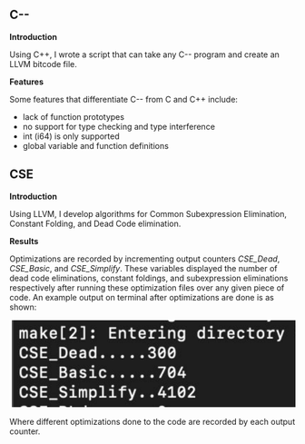## C--
**Introduction**

Using C++, I wrote a script that can take any C-- program and create an LLVM bitcode file.

**Features** 

Some features that differentiate C-- from C and C++ include:
- lack of function prototypes
- no support for type checking and type interference
- int (i64) is only supported
- global variable and function definitions




## CSE

**Introduction**

Using LLVM, I develop algorithms for Common Subexpression Elimination, Constant Folding, and Dead Code elimination.

**Results**

Optimizations are recorded by incrementing output counters *CSE_Dead*, *CSE_Basic*, and *CSE_Simplify*. These variables displayed the number of dead code eliminations, constant foldings, and subexpression eliminations respectively after running these optimization files over any given piece of code. An example output on terminal after optimizations are done is as shown:

![Alt text](/CSE/images/readmeimg1.png?raw=true "Optional Title")

Where different optimizations done to the code are recorded by each output counter.
